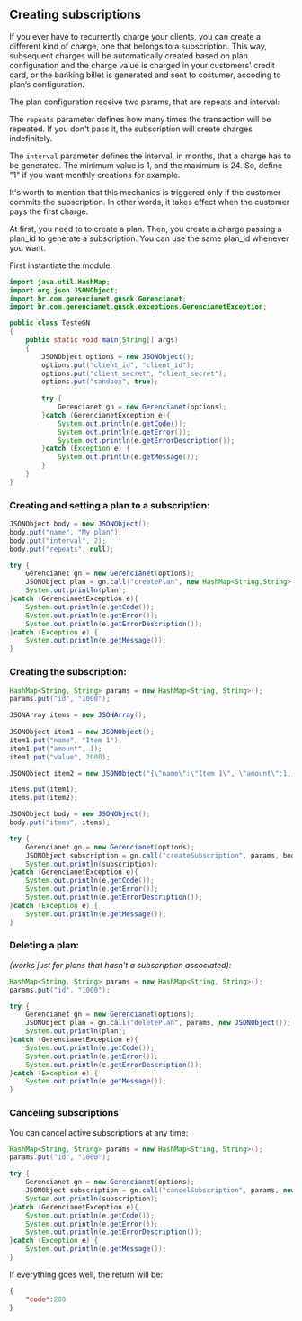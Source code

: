 ## Creating subscriptions

If you ever have to recurrently charge your clients, you can create a different kind of charge, one that belongs to a subscription. This way, subsequent charges will be automatically created based on plan configuration and the charge value is charged in your customers' credit card, or the banking billet is generated and sent to costumer, accoding to plan’s configuration.

The plan configuration receive two params, that are repeats and interval:

The `repeats` parameter defines how many times the transaction will be repeated. If you don't pass it, the subscription will create charges indefinitely.

The `interval` parameter defines the interval, in months, that a charge has to be generated. The minimum value is 1, and the maximum is 24. So, define "1" if you want monthly creations for example.

It's worth to mention that this mechanics is triggered only if the customer commits the subscription. In other words, it takes effect when the customer pays the first charge.

At first, you need to to create a plan. Then, you create a charge passing a plan_id to generate a subscription. You can use the same plan_id whenever you want.

First instantiate the module:

```java
import java.util.HashMap;
import org.json.JSONObject;
import br.com.gerencianet.gnsdk.Gerencianet;
import br.com.gerencianet.gnsdk.exceptions.GerencianetException;

public class TesteGN 
{
	public static void main(String[] args)
	{		
		JSONObject options = new JSONObject();
		options.put("client_id", "client_id");
		options.put("client_secret", "client_secret");
		options.put("sandbox", true); 
		
		try {
			Gerencianet gn = new Gerencianet(options);
		}catch (GerencianetException e){
			System.out.println(e.getCode());
			System.out.println(e.getError());
			System.out.println(e.getErrorDescription());
		}catch (Exception e) {
			System.out.println(e.getMessage());
		}
	}
}

```

### Creating and setting a plan to a subscription:

```java
JSONObject body = new JSONObject();
body.put("name", "My plan");
body.put("interval", 2);
body.put("repeats", null);

try {
	Gerencianet gn = new Gerencianet(options);
	JSONObject plan = gn.call("createPlan", new HashMap<String,String>(), body);
	System.out.println(plan);
}catch (GerencianetException e){
	System.out.println(e.getCode());
	System.out.println(e.getError());
	System.out.println(e.getErrorDescription());
}catch (Exception e) {
	System.out.println(e.getMessage());
}

```

### Creating the subscription:

```java
HashMap<String, String> params = new HashMap<String, String>();
params.put("id", "1000");

JSONArray items = new JSONArray();
		
JSONObject item1 = new JSONObject();
item1.put("name", "Item 1");
item1.put("amount", 1);
item1.put("value", 2000);

JSONObject item2 = new JSONObject("{\"name\":\"Item 1\", \"amount\":1, \"value\":1000}");

items.put(item1);
items.put(item2);

JSONObject body = new JSONObject();
body.put("items", items);

try {
	Gerencianet gn = new Gerencianet(options);
	JSONObject subscription = gn.call("createSubscription", params, body);
	System.out.println(subscription);
}catch (GerencianetException e){
	System.out.println(e.getCode());
	System.out.println(e.getError());
	System.out.println(e.getErrorDescription());
}catch (Exception e) {
	System.out.println(e.getMessage());
}

```

### Deleting a plan:
*(works just for plans that hasn't a subscription associated):*

```java
HashMap<String, String> params = new HashMap<String, String>();
params.put("id", "1000");

try {
	Gerencianet gn = new Gerencianet(options);
	JSONObject plan = gn.call("deletePlan", params, new JSONObject());
	System.out.println(plan);
}catch (GerencianetException e){
	System.out.println(e.getCode());
	System.out.println(e.getError());
	System.out.println(e.getErrorDescription());
}catch (Exception e) {
	System.out.println(e.getMessage());
}

```

### Canceling subscriptions

You can cancel active subscriptions at any time:

```java
HashMap<String, String> params = new HashMap<String, String>();
params.put("id", "1000");

try {
	Gerencianet gn = new Gerencianet(options);
	JSONObject subscription = gn.call("cancelSubscription", params, new JSONObject());
	System.out.println(subscription);
}catch (GerencianetException e){
	System.out.println(e.getCode());
	System.out.println(e.getError());
	System.out.println(e.getErrorDescription());
}catch (Exception e) {
	System.out.println(e.getMessage());
}

```
If everything goes well, the return will be:

```json
{
	"code":200
}
```


